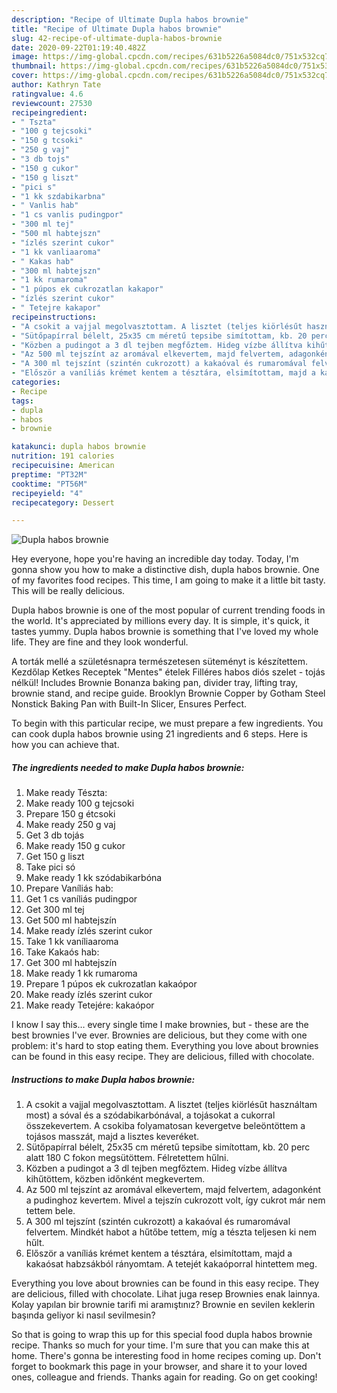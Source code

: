 ```yaml
---
description: "Recipe of Ultimate Dupla habos brownie"
title: "Recipe of Ultimate Dupla habos brownie"
slug: 42-recipe-of-ultimate-dupla-habos-brownie
date: 2020-09-22T01:19:40.482Z
image: https://img-global.cpcdn.com/recipes/631b5226a5084dc0/751x532cq70/dupla-habos-brownie-recept-foto.jpg
thumbnail: https://img-global.cpcdn.com/recipes/631b5226a5084dc0/751x532cq70/dupla-habos-brownie-recept-foto.jpg
cover: https://img-global.cpcdn.com/recipes/631b5226a5084dc0/751x532cq70/dupla-habos-brownie-recept-foto.jpg
author: Kathryn Tate
ratingvalue: 4.6
reviewcount: 27530
recipeingredient:
- " Tszta"
- "100 g tejcsoki"
- "150 g tcsoki"
- "250 g vaj"
- "3 db tojs"
- "150 g cukor"
- "150 g liszt"
- "pici s"
- "1 kk szdabikarbna"
- " Vanlis hab"
- "1 cs vanlis pudingpor"
- "300 ml tej"
- "500 ml habtejszn"
- "ízlés szerint cukor"
- "1 kk vanliaaroma"
- " Kakas hab"
- "300 ml habtejszn"
- "1 kk rumaroma"
- "1 púpos ek cukrozatlan kakapor"
- "ízlés szerint cukor"
- " Tetejre kakapor"
recipeinstructions:
- "A csokit a vajjal megolvasztottam. A lisztet (teljes kiörlésűt használtam most) a sóval és a szódabikarbónával, a tojásokat a cukorral összekevertem. A csokiba folyamatosan kevergetve beleöntöttem a tojásos masszát, majd a lisztes keveréket."
- "Sütőpapírral bélelt, 25x35 cm méretű tepsibe simítottam, kb. 20 perc alatt 180 C fokon megsütöttem. Félretettem hűlni."
- "Közben a pudingot a 3 dl tejben megfőztem. Hideg vízbe állítva kihűtöttem, közben időnként megkevertem."
- "Az 500 ml tejszínt az aromával elkevertem, majd felvertem, adagonként a pudinghoz kevertem. Mivel a tejszín cukrozott volt, így cukrot már nem tettem bele."
- "A 300 ml tejszínt (szintén cukrozott) a kakaóval és rumaromával felvertem. Mindkét habot a hűtőbe tettem, míg a tészta teljesen ki nem hűlt."
- "Először a vaníliás krémet kentem a tésztára, elsimítottam, majd a kakaósat habzsákból rányomtam. A tetejét kakaóporral hintettem meg."
categories:
- Recipe
tags:
- dupla
- habos
- brownie

katakunci: dupla habos brownie 
nutrition: 191 calories
recipecuisine: American
preptime: "PT32M"
cooktime: "PT56M"
recipeyield: "4"
recipecategory: Dessert

---
```



![Dupla habos brownie](https://img-global.cpcdn.com/recipes/631b5226a5084dc0/751x532cq70/dupla-habos-brownie-recept-foto.jpg)

Hey everyone, hope you're having an incredible day today. Today, I'm gonna show you how to make a distinctive dish, dupla habos brownie. One of my favorites food recipes. This time, I am going to make it a little bit tasty. This will be really delicious.

Dupla habos brownie is one of the most popular of current trending foods in the world. It's appreciated by millions every day. It is simple, it's quick, it tastes yummy. Dupla habos brownie is something that I've loved my whole life. They are fine and they look wonderful.

A torták mellé a születésnapra természetesen süteményt is készítettem. Kezdőlap Ketkes Receptek &#34;Mentes&#34; ételek Filléres habos diós szelet - tojás nélkül! Includes Brownie Bonanza baking pan, divider tray, lifting tray, brownie stand, and recipe guide. Brooklyn Brownie Copper by Gotham Steel Nonstick Baking Pan with Built-In Slicer, Ensures Perfect.


To begin with this particular recipe, we must prepare a few ingredients. You can cook dupla habos brownie using 21 ingredients and 6 steps. Here is how you can achieve that.

<!--inarticleads1-->

##### The ingredients needed to make Dupla habos brownie:

1. Make ready  Tészta:
1. Make ready 100 g tejcsoki
1. Prepare 150 g étcsoki
1. Make ready 250 g vaj
1. Get 3 db tojás
1. Make ready 150 g cukor
1. Get 150 g liszt
1. Take pici só
1. Make ready 1 kk szódabikarbóna
1. Prepare  Vaníliás hab:
1. Get 1 cs vaníliás pudingpor
1. Get 300 ml tej
1. Get 500 ml habtejszín
1. Make ready ízlés szerint cukor
1. Take 1 kk vaníliaaroma
1. Take  Kakaós hab:
1. Get 300 ml habtejszín
1. Make ready 1 kk rumaroma
1. Prepare 1 púpos ek cukrozatlan kakaópor
1. Make ready ízlés szerint cukor
1. Make ready  Tetejére: kakaópor


I know I say this… every single time I make brownies, but - these are the best brownies I&#39;ve ever. Brownies are delicious, but they come with one problem: it&#39;s hard to stop eating them. Everything you love about brownies can be found in this easy recipe. They are delicious, filled with chocolate. 

<!--inarticleads2-->

##### Instructions to make Dupla habos brownie:

1. A csokit a vajjal megolvasztottam. A lisztet (teljes kiörlésűt használtam most) a sóval és a szódabikarbónával, a tojásokat a cukorral összekevertem. A csokiba folyamatosan kevergetve beleöntöttem a tojásos masszát, majd a lisztes keveréket.
1. Sütőpapírral bélelt, 25x35 cm méretű tepsibe simítottam, kb. 20 perc alatt 180 C fokon megsütöttem. Félretettem hűlni.
1. Közben a pudingot a 3 dl tejben megfőztem. Hideg vízbe állítva kihűtöttem, közben időnként megkevertem.
1. Az 500 ml tejszínt az aromával elkevertem, majd felvertem, adagonként a pudinghoz kevertem. Mivel a tejszín cukrozott volt, így cukrot már nem tettem bele.
1. A 300 ml tejszínt (szintén cukrozott) a kakaóval és rumaromával felvertem. Mindkét habot a hűtőbe tettem, míg a tészta teljesen ki nem hűlt.
1. Először a vaníliás krémet kentem a tésztára, elsimítottam, majd a kakaósat habzsákból rányomtam. A tetejét kakaóporral hintettem meg.


Everything you love about brownies can be found in this easy recipe. They are delicious, filled with chocolate. Lihat juga resep Brownies enak lainnya. Kolay yapılan bir brownie tarifi mi aramıştınız? Brownie en sevilen keklerin başında geliyor ki nasıl sevilmesin? 

So that is going to wrap this up for this special food dupla habos brownie recipe. Thanks so much for your time. I'm sure that you can make this at home. There's gonna be interesting food in home recipes coming up. Don't forget to bookmark this page in your browser, and share it to your loved ones, colleague and friends. Thanks again for reading. Go on get cooking!
